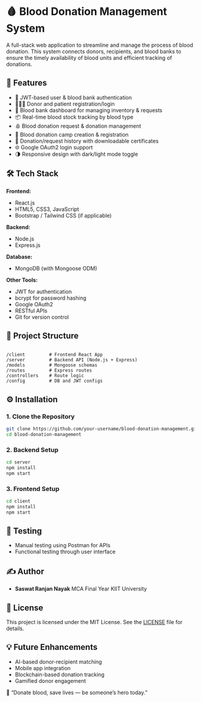# 🩸 Blood Donation Management System

A full-stack web application to streamline and manage the process of blood donation. This system connects donors, recipients, and blood banks to ensure the timely availability of blood units and efficient tracking of donations.

## 🚀 Features

- 🔐 JWT-based user & blood bank authentication
- 🧑‍🤝‍🧑 Donor and patient registration/login
- 🏥 Blood bank dashboard for managing inventory & requests
- 📦 Real-time blood stock tracking by blood type
- 🩸 Blood donation request & donation management
- 📅 Blood donation camp creation & registration
- 📜 Donation/request history with downloadable certificates
- 🌐 Google OAuth2 login support
- 🌗 Responsive design with dark/light mode toggle

## 🛠 Tech Stack

**Frontend:**
- React.js
- HTML5, CSS3, JavaScript
- Bootstrap / Tailwind CSS (if applicable)

**Backend:**
- Node.js
- Express.js

**Database:**
- MongoDB (with Mongoose ODM)

**Other Tools:**
- JWT for authentication
- bcrypt for password hashing
- Google OAuth2
- RESTful APIs
- Git for version control


## 📁 Project Structure

```

/client         # Frontend React App
/server         # Backend API (Node.js + Express)
/models         # Mongoose schemas
/routes         # Express routes
/controllers    # Route logic
/config         # DB and JWT configs

````

## ⚙️ Installation

### 1. Clone the Repository

```bash
git clone https://github.com/your-username/blood-donation-management.git
cd blood-donation-management
````

### 2. Backend Setup

```bash
cd server
npm install
npm start
```

### 3. Frontend Setup

```bash
cd client
npm install
npm start
```

## 🧪 Testing

* Manual testing using Postman for APIs
* Functional testing through user interface

## ✍️ Author

* **Saswat Ranjan Nayak**
  MCA Final Year
  KIIT University

## 📜 License

This project is licensed under the MIT License. See the [LICENSE](LICENSE) file for details.

## 💡 Future Enhancements

* AI-based donor-recipient matching
* Mobile app integration
* Blockchain-based donation tracking
* Gamified donor engagement

💬 “Donate blood, save lives — be someone’s hero today.”
